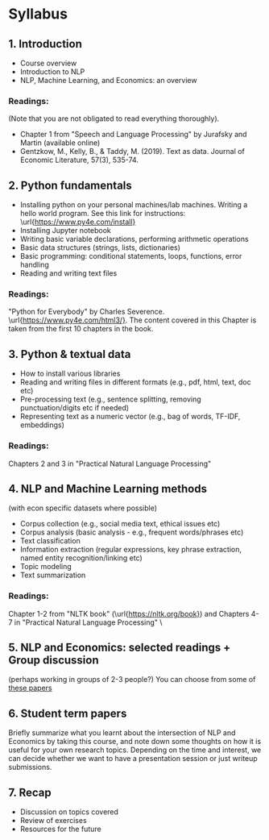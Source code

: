 # Syllabus

## 1. Introduction
- Course overview
- Introduction to NLP
- NLP, Machine Learning, and Economics: an overview

### Readings:  
(Note that you are not obligated to read everything thoroughly).
- Chapter 1 from "Speech and Language Processing" by Jurafsky and Martin (available online)
- Gentzkow, M., Kelly, B., \& Taddy, M. (2019). Text as data. Journal of Economic Literature, 57(3), 535-74. 

## 2. Python fundamentals
- Installing python on your personal machines/lab machines. Writing a hello world program. See this link for instructions: \url{https://www.py4e.com/install}
- Installing Jupyter notebook
- Writing basic variable declarations, performing arithmetic operations
- Basic data structures (strings, lists, dictionaries)
- Basic programming: conditional statements, loops, functions, error handling
- Reading and writing text files

### Readings: 
"Python for Everybody" by Charles Severence. \url{https://www.py4e.com/html3/}. The content covered in this Chapter is taken from the first 10 chapters in the book. 

## 3. Python & textual data 
- How to install various libraries
- Reading and writing files in different formats (e.g., pdf, html, text, doc etc)
- Pre-processing text (e.g., sentence splitting, removing punctuation/digits etc if needed)
- Representing text as a numeric vector (e.g., bag of words, TF-IDF, embeddings)

### Readings: 
Chapters 2 and 3 in "Practical Natural Language Processing"

## 4. NLP and Machine Learning methods
(with econ specific datasets where possible)
- Corpus collection (e.g., social media text, ethical issues etc)
- Corpus analysis (basic analysis - e.g., frequent words/phrases etc)
- Text classification 
- Information extraction (regular expressions, key phrase extraction, named entity recognition/linking etc)
- Topic modeling
- Text summarization
### Readings: 
Chapter 1-2 from "NLTK book" (\url{https://nltk.org/book}) and Chapters 4-7 in "Practical Natural Language Processing" \\

## 5. NLP and Economics: selected readings + Group discussion 
(perhaps working in groups of 2-3 people?) 
You can choose from some of [these papers](https://econnlpcourse.github.io/course-materials/) 

## 6. Student term papers 
Briefly summarize what you learnt about the intersection of NLP and Economics by taking this course, and note down some thoughts on how it is useful for your own research topics. Depending on the time and interest, we can decide whether we want to have a presentation session or just writeup submissions. 

## 7. Recap
- Discussion on topics covered
- Review of exercises
- Resources for the future
